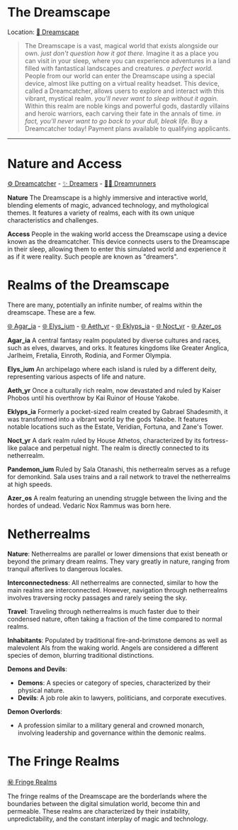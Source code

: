 # The Dreamscape
Location: [🌌 Dreamscape](🌌%20Dreamscape.md)

> The Dreamscape is a vast, magical world that exists alongside our own.
> *just don't question how it got there.*
> Imagine it as a place you can visit in your sleep, where you can experience adventures in a land filled with fantastical landscapes and creatures.
> *a perfect world.*
>People from our world can enter the Dreamscape using a special device, almost like putting on a virtual reality headset. This device, called a Dreamcatcher, allows users to explore and interact with this vibrant, mystical realm.
> *you'll never want to sleep without it again.*
> Within this realm are noble kings and powerful gods, dastardly villains and heroic warriors, each carving their fate in the annals of time.
> *in fact, you'll never want to go back to your dull, bleak life.*
> Buy a Dreamcatcher today! Payment plans available to qualifying applicants.

---

# Nature and Access
[⚙ Dreamcatcher](⚙%20Dreamcatcher.md) - [✨ Dreamers](✨%20Dreamers.md) - [👩‍💻 Dreamrunners](👩‍💻%20Dreamrunners.md)

**Nature**
The Dreamscape is a highly immersive and interactive world, blending elements of magic, advanced technology, and mythological themes. It features a variety of realms, each with its own unique characteristics and challenges.

**Access**
People in the waking world access the Dreamscape using a device known as the dreamcatcher. This device connects users to the Dreamscape in their sleep, allowing them to enter this simulated world and experience it as if it were reality. Such people are known as "dreamers".



# Realms of the Dreamscape
There are many, potentially an infinite number, of realms within the dreamscape. These are a few.

[🌐 Agar_ia](🌐%20Agar_ia.md) - [🌐 Elys_ium](🌐%20Elys_ium.md) - [🌐 Aeth_yr](🌐%20Aeth_yr.md) - [🌐 Eklyps_ia](🌐%20Eklyps_ia.md) - [🌐 Noct_yr](🌐%20Noct_yr.md) - [🌐 Azer_os](🌐%20Azer_os.md)

**Agar_ia**
A central fantasy realm populated by diverse cultures and races, such as elves, dwarves, and orks. It features kingdoms like Greater Anglica, Jarlheim, Fretalia, Einroth, Rodinia, and Former Olympia.

**Elys_ium**
An archipelago where each island is ruled by a different deity, representing various aspects of life and nature.

**Aeth_yr**
Once a culturally rich realm, now devastated and ruled by Kaiser Phobos until his overthrow by Kai Ruinor of House Yakobe.

**Eklyps_ia**
Formerly a pocket-sized realm created by Gabrael Shadesmith, it was transformed into a vibrant world by the gods Yakobe. It features notable locations such as the Estate, Veridian, Fortuna, and Zane's Tower.

**Noct_yr**
A dark realm ruled by House Athetos, characterized by its fortress-like palace and perpetual night. The realm is directly connected to its netherrealm.

**Pandemon_ium**
Ruled by Sala Otanashi, this netherrealm serves as a refuge for demonkind. Sala uses trains and a rail network to travel the netherrealms at high speeds.

**Azer_os**
A realm featuring an unending struggle between the living and the hordes of undead. Vedaric Nox Rammus was born here.

# Netherrealms

**Nature**: Netherrealms are parallel or lower dimensions that exist beneath or beyond the primary dream realms. They vary greatly in nature, ranging from tranquil afterlives to dangerous locales.

**Interconnectedness**: All netherrealms are connected, similar to how the main realms are interconnected. However, navigation through netherrealms involves traversing rocky passages and rarely seeing the sky.

**Travel**: Traveling through netherrealms is much faster due to their condensed nature, often taking a fraction of the time compared to normal realms.

**Inhabitants**: Populated by traditional fire-and-brimstone demons as well as malevolent AIs from the waking world. Angels are considered a different species of demon, blurring traditional distinctions.

**Demons and Devils**:
- **Demons**: A species or category of species, characterized by their physical nature.
- **Devils**: A job role akin to lawyers, politicians, and corporate executives.

**Demon Overlords**:
- A profession similar to a military general and crowned monarch, involving leadership and governance within the demonic realms.

# The Fringe Realms
[㊙ Fringe Realms](㊙%20Fringe%20Realms.md)

The fringe realms of the Dreamscape are the borderlands where the boundaries between the digital simulation world, become thin and permeable. These realms are characterized by their instability, unpredictability, and the constant interplay of magic and technology.



